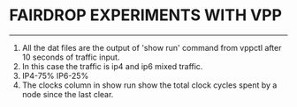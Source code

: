 # FAIRDROP EXPERIMENTS WITH VPP
---
1. All the dat files are the output of 'show run' command from vppctl after 10 seconds of traffic input.
2. In this case the traffic is ip4 and ip6 mixed traffic.
3. IP4-75% IP6-25%
3. The clocks column in show run show the total clock cycles spent by a node since the last clear.
